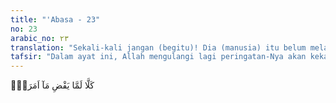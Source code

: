```yaml
---
title: "'Abasa - 23"
no: 23
arabic_no: ٢٣
translation: "Sekali-kali jangan (begitu)! Dia (manusia) itu belum melaksanakan apa yang Dia (Allah) perintahkan kepadanya."
tafsir: "Dalam ayat ini, Allah mengulangi lagi peringatan-Nya akan kekafiran manusia terhadap nikmat-Nya dengan menyatakan bahwa setiap orang kafir itu sangat aneh. Semestinya mereka beriman dan mengagungkan Allah setelah merasakan nikmat yang dianugerahkan kepada mereka, tetapi mereka bersikap sebaliknya. Mereka mengingkari nikmat itu seakan-akan hanya hasil usaha mereka sendiri."
---
```


كَلَّا لَمَّا يَقْضِ مَآ اَمَرَهٗۗ
